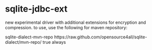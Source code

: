 # sqlite-jdbc-ext

new experimental driver with additional extensions for encryption and compression.
to use, use the following for maven repository:

<repositories>
    <repository>
        <id>sqlite-dialect-mvn-repo</id>
        <url>https://raw.github.com/opensource4all/sqlite-dialect/mvn-repo/</url>
        <snapshots>
            <enabled>true</enabled>
            <updatePolicy>always</updatePolicy>
        </snapshots>
    </repository>
</repositories>
